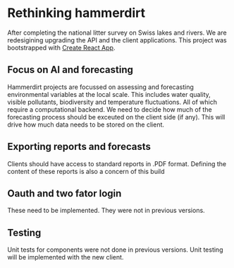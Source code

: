 # Rethinking hammerdirt

After completing the national litter survey on Swiss lakes and rivers. We are redesigining upgrading the API and the client applications. This project was bootstrapped with [Create React App](https://github.com/facebook/create-react-app).

## Focus on AI and forecasting

Hammerdirt projects are focussed on assessing and forecasting environmental variables at the local scale. This includes water quality, visible pollutants, biodiversity and temperature fluctuations. All of which require a computational backend. We need to decide how much of the forecasting process should be exceuted on the client side (if any). This will drive how much data needs to be stored on the client.

## Exporting reports and forecasts

Clients should have access to standard reports in .PDF format. Defining the content of these reports is also a concern of this build

## Oauth and two fator login

These need to be implemented. They were not in previous versions.

## Testing

Unit tests for components were not done in previous versions. Unit testing will be implemented with the new client.
